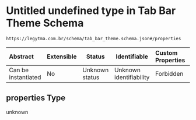 # Untitled undefined type in Tab Bar Theme Schema

```txt
https://legytma.com.br/schema/tab_bar_theme.schema.json#/properties
```




| Abstract            | Extensible | Status         | Identifiable            | Custom Properties | Additional Properties | Access Restrictions | Defined In                                                                                |
| :------------------ | ---------- | -------------- | ----------------------- | :---------------- | --------------------- | ------------------- | ----------------------------------------------------------------------------------------- |
| Can be instantiated | No         | Unknown status | Unknown identifiability | Forbidden         | Allowed               | none                | [tab_bar_theme.schema.json\*](../schema/tab_bar_theme.schema.json "open original schema") |

## properties Type

unknown

